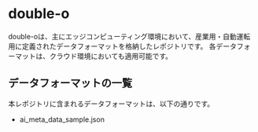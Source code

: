# double-o 
double-oは、主にエッジコンピューティング環境において、産業用・自動運転用に定義されたデータフォーマットを格納したレポジトリです。 
各データフォーマットは、クラウド環境においても適用可能です。  

## データフォーマットの一覧
本レポジトリに含まれるデータフォーマットは、以下の通りです。  

* ai_meta_data_sample.json


